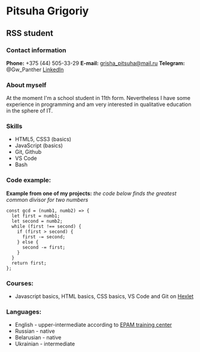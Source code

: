 # Pitsuha Grigoriy #
## RSS student ##
### Contact information ###
**Phone:** +375 (44) 505-33-29
**E-mail:** grisha_pitsuha@mail.ru
**Telegram:** @Gw_Panther
[LinkedIn](https://www.linkedin.com/in/grihory-pitsuha-594611216/)
### About myself ###   
At the moment I'm a school student in 11th form. Nevertheless I have some experience in programming and am very interested in qualitative education in the sphere of IT. 
### Skills ###
- HTML5, CSS3 (basics)
- JavaScript (basics)
- Git, Github
- VS Code
- Bash
### Code example: ###  
**Example from one of my projects:** _the code below finds the greatest common divisor for two numbers_  
```
const gcd = (numb1, numb2) => {
  let first = numb1;
  let second = numb2;
  while (first !== second) {
    if (first > second) {
      first -= second;
    } else {
      second -= first;
    }
  }
  return first;
};
```  
### Courses: ###
- Javascript basics, HTML basics, CSS basics, VS Code and Git on [Hexlet](https://ru.hexlet.io/u/user-65a56d72033d63f2)
### Languages: ###  
- English - upper-intermediate according to [EPAM training center](https://training.epam.com/UserProfile#!/Main/?lang=ru)
- Russian - native
- Belarusian - native
- Ukrainian - intermediate